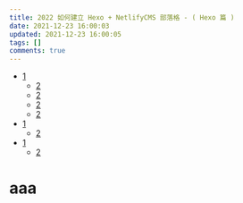 ```yaml
---
title: 2022 如何建立 Hexo + NetlifyCMS 部落格 - ( Hexo 篇 )
date: 2021-12-23 16:00:03
updated: 2021-12-23 16:00:05
tags: []
comments: true
---
```

* [1]()
   * [2]()
   * [2]()
   * [2]()
   * [2]()
* [1]()
   * [2]()
* [1]()
   * [2]()

# aaa